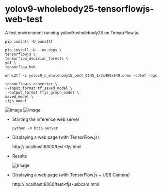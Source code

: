 # yolov9-wholebody25-tensorflowjs-web-test
A test environment running yolov9-wholebody25 on TensorFlow.js.

```
pip install -U onnx2tf

pip install -U --no-deps \
tensorflowjs \
tensorflow_decision_forests \
ydf \
tensorflow_hub

onnx2tf -i yolov9_n_wholebody15_post_0145_1x3x480x640.onnx -cotof -dgc

tensorflowjs_converter \
--input_format tf_saved_model \
--output_format tfjs_graph_model \
saved_model \
tfjs_model
```
![image](https://github.com/user-attachments/assets/23930019-854e-4346-b502-e7a051f3b7d2)
![image](https://github.com/user-attachments/assets/f6a24109-5dd6-421d-a7c8-06b29ae45843)

- Starting the inference web server
    ```
    python -m http.server
    ```

- Displaying a web page (with TensorFlow.js)

    http://localhost:8000/test-tfjs.html

- Results

    ![image](https://github.com/user-attachments/assets/3b5115a1-d241-44b0-b6d5-16f4dcd67e94)

- Displaying a web page (with TensorFlow.js + USB Camera)

    http://localhost:8000/test-tfjs-usbcam.html

